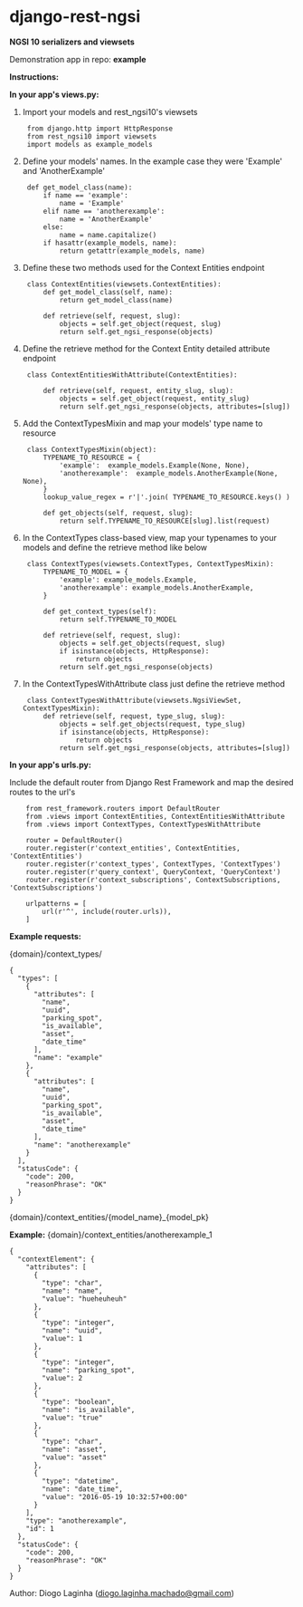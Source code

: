 # django-rest-ngsi #
__NGSI 10 serializers and viewsets__



Demonstration app in repo: __example__


__Instructions:__

__In your app's views.py:__

1. Import your models and rest_ngsi10's viewsets

        from django.http import HttpResponse
        from rest_ngsi10 import viewsets
        import models as example_models
    
    
2. Define your models' names. In the example case they were 'Example' and 'AnotherExample' 
    
        def get_model_class(name):
            if name == 'example':
                name = 'Example'
            elif name == 'anotherexample':
                name = 'AnotherExample'
            else:
                name = name.capitalize()
            if hasattr(example_models, name):
                return getattr(example_models, name)
                

    
3. Define these two methods used for the Context Entities endpoint

        class ContextEntities(viewsets.ContextEntities):
            def get_model_class(self, name):
                return get_model_class(name)
        
            def retrieve(self, request, slug):
                objects = self.get_object(request, slug)
                return self.get_ngsi_response(objects)
    
    

4. Define the retrieve method for the Context Entity detailed attribute endpoint
    
        class ContextEntitiesWithAttribute(ContextEntities):
        
            def retrieve(self, request, entity_slug, slug):
                objects = self.get_object(request, entity_slug)
                return self.get_ngsi_response(objects, attributes=[slug])
    
    
5. Add the ContextTypesMixin and map your models' type name to resource
    
        class ContextTypesMixin(object):
            TYPENAME_TO_RESOURCE = {
                'example':  example_models.Example(None, None),
                'anotherexample':  example_models.AnotherExample(None, None),
            }
            lookup_value_regex = r'|'.join( TYPENAME_TO_RESOURCE.keys() )
        
            def get_objects(self, request, slug):
                return self.TYPENAME_TO_RESOURCE[slug].list(request)
        
        
6. In the ContextTypes class-based view, map your typenames to your models and define the retrieve method like below
    
        class ContextTypes(viewsets.ContextTypes, ContextTypesMixin):
            TYPENAME_TO_MODEL = {
                'example': example_models.Example,
                'anotherexample': example_models.AnotherExample,
            }
        
            def get_context_types(self):
                return self.TYPENAME_TO_MODEL
        
            def retrieve(self, request, slug):
                objects = self.get_objects(request, slug)
                if isinstance(objects, HttpResponse):
                    return objects
                return self.get_ngsi_response(objects)
    
6. In the ContextTypesWithAttribute class just define the retrieve method

    
        class ContextTypesWithAttribute(viewsets.NgsiViewSet, ContextTypesMixin):
            def retrieve(self, request, type_slug, slug):
                objects = self.get_objects(request, type_slug)
                if isinstance(objects, HttpResponse):
                    return objects
                return self.get_ngsi_response(objects, attributes=[slug])


__In your app's urls.py:__

Include the default router from Django Rest Framework and map the desired routes to the url's

        from rest_framework.routers import DefaultRouter
        from .views import ContextEntities, ContextEntitiesWithAttribute
        from .views import ContextTypes, ContextTypesWithAttribute
        
        router = DefaultRouter()
        router.register(r'context_entities', ContextEntities, 'ContextEntities')
        router.register(r'context_types', ContextTypes, 'ContextTypes')
        router.register(r'query_context', QueryContext, 'QueryContext')
        router.register(r'context_subscriptions', ContextSubscriptions, 'ContextSubscriptions')
        
        urlpatterns = [
            url(r'^', include(router.urls)),
        ]



__Example requests:__



{domain}/context_types/

    {
      "types": [
        {
          "attributes": [
            "name",
            "uuid",
            "parking_spot",
            "is_available",
            "asset",
            "date_time"
          ],
          "name": "example"
        },
        {
          "attributes": [
            "name",
            "uuid",
            "parking_spot",
            "is_available",
            "asset",
            "date_time"
          ],
          "name": "anotherexample"
        }
      ],
      "statusCode": {
        "code": 200,
        "reasonPhrase": "OK"
      }
    }




{domain}/context_entities/{model_name}_{model_pk}

__Example:__ {domain}/context_entities/anotherexample_1
    
    {
      "contextElement": {
        "attributes": [
          {
            "type": "char",
            "name": "name",
            "value": "hueheuheuh"
          },
          {
            "type": "integer",
            "name": "uuid",
            "value": 1
          },
          {
            "type": "integer",
            "name": "parking_spot",
            "value": 2
          },
          {
            "type": "boolean",
            "name": "is_available",
            "value": "true"
          },
          {
            "type": "char",
            "name": "asset",
            "value": "asset"
          },
          {
            "type": "datetime",
            "name": "date_time",
            "value": "2016-05-19 10:32:57+00:00"
          }
        ],
        "type": "anotherexample",
        "id": 1
      },
      "statusCode": {
        "code": 200,
        "reasonPhrase": "OK"
      }
    }

Author: Diogo Laginha (diogo.laginha.machado@gmail.com)
